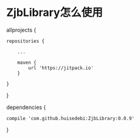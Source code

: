 # ZjbLibrary怎么使用
allprojects {

	repositories {
	
		...
		
		maven {
			url 'https://jitpack.io' 
		}
		
	}
	
}



dependencies {

	compile 'com.github.huisedebi:ZjbLibrary:0.0.9'
	
}
